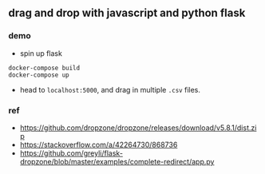 ## drag and drop with javascript and python flask

### demo

+ spin up flask
```
docker-compose build
docker-compose up
```
+ head to `localhost:5000`, and drag in multiple `.csv` files.


### ref
+ https://github.com/dropzone/dropzone/releases/download/v5.8.1/dist.zip
+ https://stackoverflow.com/a/42264730/868736
+ https://github.com/greyli/flask-dropzone/blob/master/examples/complete-redirect/app.py